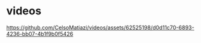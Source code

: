 # videos

https://github.com/CelsoMatiazi/videos/assets/62525198/d0d11c70-6893-4236-bb07-4b1f9b0f5426

